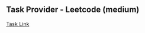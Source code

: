 ## Task Provider - Leetcode (medium)

[Task Link](https://leetcode.com/problems/remove-duplicates-from-sorted-array-ii/description/?envType=study-plan-v2&envId=top-interview-150)
